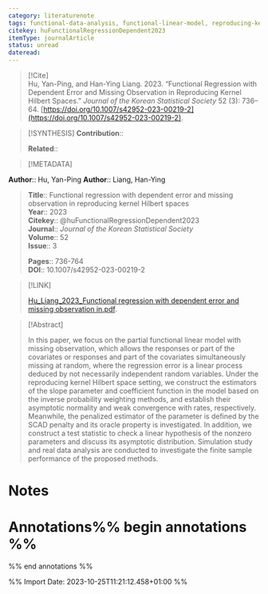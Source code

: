 ```yaml
---
category: literaturenote
tags: functional-data-analysis, functional-linear-model, reproducing-kernel-hilbert-space, variable-selection
citekey: huFunctionalRegressionDependent2023
itemType: journalArticle
status: unread  
dateread:  
---
```


> [!Cite]  
> Hu, Yan-Ping, and Han-Ying Liang. 2023. “Functional Regression with Dependent Error and Missing Observation in Reproducing Kernel Hilbert Spaces.” _Journal of the Korean Statistical Society_ 52 (3): 736–64. [https://doi.org/10.1007/s42952-023-00219-2](https://doi.org/10.1007/s42952-023-00219-2).

> [!SYNTHESIS] 
>**Contribution**::
>
>**Related**:: 
>

> [!METADATA]  
>
**Author**:: Hu, Yan-Ping
**Author**:: Liang, Han-Ying<br>
> **Title**:: Functional regression with dependent error and missing observation in reproducing kernel Hilbert spaces    
> **Year**:: 2023     
> **Citekey**:: @huFunctionalRegressionDependent2023    
>**Journal**:: *Journal of the Korean Statistical Society*    
>**Volume**:: 52    
>**Issue**:: 3     
>    
>    
>     
> **Pages**:: 736-764    
>**DOI**:: 10.1007/s42952-023-00219-2    
>

> [!LINK] 
>
> [Hu_Liang_2023_Functional regression with dependent error and missing observation in.pdf](file:///Users/steven/Library/CloudStorage/GoogleDrive-steven.golovkine@ul.ie/My%20Drive/bibliography/Journal%20of%20the%20Korean%20Statistical%20Society/2023/Hu_Liang_2023_Functional%20regression%20with%20dependent%20error%20and%20missing%20observation%20in.pdf).

>[!Abstract]
>
>In this paper, we focus on the partial functional linear model with missing observation, which allows the responses or part of the covariates or responses and part of the covariates simultaneously missing at random, where the regression error is a linear process deduced by not necessarily independent random variables. Under the reproducing kernel Hilbert space setting, we construct the estimators of the slope parameter and coefficient function in the model based on the inverse probability weighting methods, and establish their asymptotic normality and weak convergence with rates, respectively. Meanwhile, the penalized estimator of the parameter is defined by the SCAD penalty and its oracle property is investigated. In addition, we construct a test statistic to check a linear hypothesis of the nonzero parameters and discuss its asymptotic distribution. Simulation study and real data analysis are conducted to investigate the finite sample performance of the proposed methods.
>>


# Notes<br>
# Annotations%% begin annotations %%  
 
  
%% end annotations %%

%% Import Date: 2023-10-25T11:21:12.458+01:00 %%

